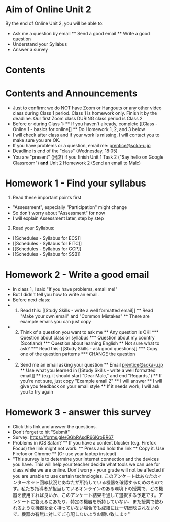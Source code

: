 # Aim of Online Unit 2
By the end of Online Unit 2, you will be able to:
* Ask me a question by email
** Send a good email
** Write a good question
* Understand your Syllabus
* Answer a survey

# Contents

# Contents and Announcements
* Just to confirm: we do NOT have Zoom or Hangouts or any other video class during Class 1 period. Class 1 is homework only. Finish it by the deadline. Our first Zoom class DURING class period is Class 2 
* Before or during Class 1: 
** If you haven't already, complete [[Class - Online 1 - basics for online]]
** Do Homework 1, 2, and 3 below
* I will check after class and if your work is missing, I will contact you to make sure you are OK. 
* If you have problems or a question, email me: prentice@soka-u.jp
* Deadline is end of the "class" (Wednesday, 18:05)
* You are "present" (出席) if you finish  Unit 1 Task 2 ("Say hello on Google Classroom") __and__ Unit 2 Homework 2 (Send an email to Malc)

# Homework 1 - Find your syllabus
1) Read these important points first
* "Assessment", especially "Participation" might change
* So <green>don't worry</green> about "Assessment" for now
* I will explain Assessment later, step by step
2) Read your Syllabus:
* [[Schedules - Syllabus for ECS]]
* [[Schedules - Syllabus for EITC]]
* [[Schedules - Syllabus for GCP]]
* [[Schedules - Syllabus for SSB]]


# Homework 2 - Write a good email
* In class 1, I said "If you have problems, email me!"
* But I didn't tell you how to write an email.
* Before next class:
* 1) Read this: [[Study Skills - write a well formatted email]]
** Read "Make your own email" and "Common Mistakes"
** There are example emails you can just copy
* 2) Think of a question you want to ask me
** Any question is OK!
*** Question about class or syllabus
*** Question about my country (Scotland)
*** Question about learning English 
** Not sure what to ask? 
*** Read this: [[Study Skills - ask good questions]]
*** Copy one of the question patterns
*** CHANGE the question
* 2) Send me an email asking your question
** Email prentice@soka-u.jp 
** Use what you learned in [[Study Skills - write a well formatted email]]
** (e.g. it should start "Dear Malc," and end "Regards,")
** If you're not sure, just copy "Example email 2" 
** I will answer 
** I will give you feedback on your email style 
** If it needs work, I will ask you to try again

# Homework 3 - answer this survey
* Click this link and answer the questions. 
* Don't forget to hit "Submit"
* Survey: https://forms.gle/GGbRAsdR66KroBR67
* Problems in iOS Safari?
** If you have a content blocker (e.g. Firefox Focus) the link might not work:
** Press and hold the link
** Copy it. Use Firefox or Chrome
** (Or use your laptop instead)
* "This survey is to determine your internet connection and the devices you have. This will help your teacher decide what tools we can use for class while we are online. Don't worry - your grade will not be affected if you are unable to use certain technologies. このアンケートはあなたのインターネット回線状況とあなたが所持している機器を確認するためのものです。私たち指導者が担当しているオンラインのある環境下の授業で、どの機器を使用すれば良いか、このアンケート結果を通して選択する予定です。アンケートに答えるにあたり、特定の機器を所持していない、また授業で使われるような機器を全く持っていない場合でも成績には一切反映されないので、機器の有無に対してご心配しないようお願い致します"


